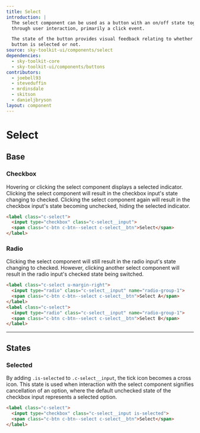 ```yaml
---
title: Select
introduction: |
  The select component can be used as a button with an on/off state toggled
  through user interaction, primarily a click event.

  The state of the button provides visual feedback relating to whether the
  button is selected or not.
source: sky-toolkit-ui/components/select
dependencies:
  - sky-toolkit-core
  - sky-toolkit-ui/components/buttons
contributors:
  - joebell93
  - steveduffin
  - mrdinsdale
  - skitson
  - danieljbryson
layout: component
---
```


# Select

## Base

### Checkbox

Hovering or clicking the select component displays a selected indicator. 
Clicking the select component will result in the checkbox input's state changing
to checked. Clicking the select component again will result in the checkbox
input's state becoming unchecked, hiding the selected indicator.

```html
<label class="c-select">
  <input type="checkbox" class="c-select__input">
  <span class="c-btn c-btn--select c-select__btn">Select</span>
</label>
```

### Radio

Clicking the select component will still result in the radio input's state 
changing to checked. However, clicking another select component will result in
the radio input's checked state being switched.

```html
<label class="c-select u-margin-right">
  <input type="radio" class="c-select__input" name="radio-group-1">
  <span class="c-btn c-btn--select c-select__btn">Select A</span>
</label>
<label class="c-select">
  <input type="radio" class="c-select__input" name="radio-group-1">
  <span class="c-btn c-btn--select c-select__btn">Select B</span>
</label>
```

---

## States

### Selected

By adding `.is-selected` to `.c-select__input`, the tick icon becomes a cross icon.
This state is used when interaction with the select component signifies
cancellation of an option, where the default unchecked state of the checkbox
input represents a selected option.

```html
<label class="c-select">
  <input type="checkbox" class="c-select__input is-selected">
  <span class="c-btn c-btn--select c-select__btn">Select</span>
</label>
```